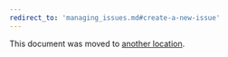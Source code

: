 ```yaml
---
redirect_to: 'managing_issues.md#create-a-new-issue'
---
```


This document was moved to [another location](managing_issues.md#create-a-new-issue).

<!-- This redirect file can be deleted after February 1, 2021. -->
<!-- Before deletion, see: https://docs.gitlab.com/ee/development/documentation/#move-or-rename-a-page -->
